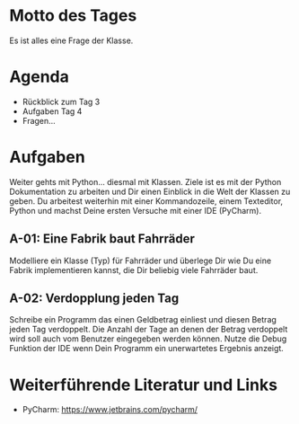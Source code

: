 # Motto des Tages

Es ist alles eine Frage der Klasse.

# Agenda

- Rückblick zum Tag 3
- Aufgaben Tag 4
- Fragen...

# Aufgaben

Weiter gehts mit Python... diesmal mit Klassen. Ziele ist es mit der Python Dokumentation zu arbeiten und Dir einen Einblick in die Welt der Klassen zu geben. Du arbeitest weiterhin mit einer Kommandozeile, einem Texteditor, Python und machst Deine ersten Versuche mit einer IDE (PyCharm).

## A-01: Eine Fabrik baut Fahrräder

Modelliere ein Klasse (Typ) für Fahrräder und überlege Dir wie Du eine Fabrik implementieren kannst, die Dir beliebig viele Fahrräder baut.

## A-02: Verdopplung jeden Tag

Schreibe ein Programm das einen Geldbetrag einliest und diesen Betrag jeden Tag verdoppelt. Die Anzahl der Tage an denen der Betrag verdoppelt wird soll auch vom Benutzer eingegeben werden können. Nutze die Debug Funktion der IDE wenn Dein Programm ein unerwartetes Ergebnis anzeigt.

# Weiterführende Literatur und Links

- PyCharm: https://www.jetbrains.com/pycharm/

